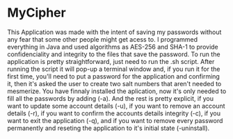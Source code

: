 # MyCipher
This Application was made with the intent of saving my passwords without any fear that some other people might get acess to.
I programmed everything in Java and used algorithms as AES-256 and SHA-1 to provide confidenciality and integrity to the files that save the password.
To run the application is pretty straightforward, just need to run the .sh script.
After running the script it will pop-up a terminal window and, if you run it for the first time, you'll need to put a password for the application
and confirming it, then it's asked the user to create two salt numbers that aren't needed to mesmerize.
You have finnaly installed the aplication, now it's only needed to fill all the passwords by adding (-a).
And the rest is pretty explicit, if you want to update some account details (-u), if you want to remove an account details (-r), if you
want to confirm the accounts details integrity (-c), if you want to exit the application (-q), and if you want to remove every password 
permanently and reseting the application to it's initial state (-uninstall).
